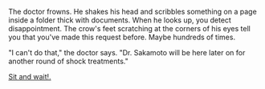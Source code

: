The doctor frowns. He shakes his head and scribbles something on a page inside a folder 
thick with documents. When he looks up, you detect disappointment. The crow's feet 
scratching at the corners of his eyes tell you that you've made this request before. 
Maybe hundreds of times.

"I can't do that," the doctor says. "Dr. Sakamoto will be here later on for another round 
of shock treatments."

[Sit and wait!.](../marshmallow.md)
